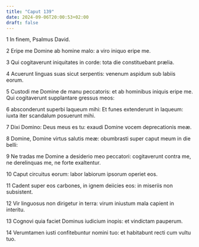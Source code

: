 ```yaml
---
title: "Caput 139"
date: 2024-09-06T20:00:53+02:00
draft: false
---
```



1 In finem, Psalmus David.

2 Eripe me Domine ab homine malo: a viro iniquo eripe me.

3 Qui cogitaverunt iniquitates in corde: tota die constituebant prælia.

4 Acuerunt linguas suas sicut serpentis: venenum aspidum sub labiis eorum.

5 Custodi me Domine de manu peccatoris: et ab hominibus iniquis eripe me. Qui cogitaverunt supplantare gressus meos:

6 absconderunt superbi laqueum mihi: Et funes extenderunt in laqueum: iuxta iter scandalum posuerunt mihi.

7 Dixi Domino: Deus meus es tu: exaudi Domine vocem deprecationis meæ.

8 Domine, Domine virtus salutis meæ: obumbrasti super caput meum in die belli:

9 Ne tradas me Domine a desiderio meo peccatori: cogitaverunt contra me, ne derelinquas me, ne forte exaltentur.

10 Caput circuitus eorum: labor labiorum ipsorum operiet eos.

11 Cadent super eos carbones, in ignem deiicies eos: in miseriis non subsistent.

12 Vir linguosus non dirigetur in terra: virum iniustum mala capient in interitu.

13 Cognovi quia faciet Dominus iudicium inopis: et vindictam pauperum.

14 Verumtamen iusti confitebuntur nomini tuo: et habitabunt recti cum vultu tuo.

